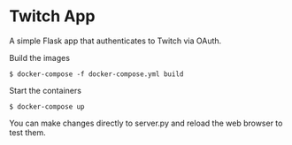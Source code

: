 # Twitch App

A simple Flask app that authenticates to Twitch via OAuth.


Build the images

```
$ docker-compose -f docker-compose.yml build
```

Start the containers

```
$ docker-compose up
```

You can make changes directly to server.py and reload the web browser to test them. 